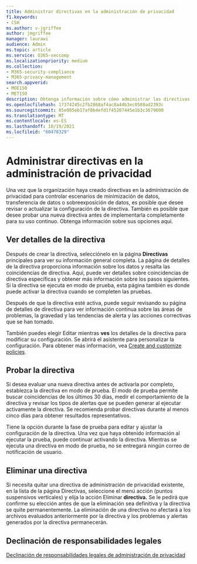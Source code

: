 ```yaml
---
title: Administrar directivas en la administración de privacidad
f1.keywords:
- CSH
ms.author: v-jgriffee
author: jmgriffee
manager: laurawi
audience: Admin
ms.topic: article
ms.service: O365-seccomp
ms.localizationpriority: medium
ms.collection:
- M365-security-compliance
- M365-privacy-management
search.appverid:
- MOE150
- MET150
description: Obtenga información sobre cómo administrar las directivas existentes en la administración de privacidad.
ms.openlocfilehash: 17374245c2fb2868af4ac8a44b3ec0588ad2393c
ms.sourcegitcommit: 85e085eb17af8b4efd1f45207445e1b3c3679600
ms.translationtype: MT
ms.contentlocale: es-ES
ms.lasthandoff: 10/19/2021
ms.locfileid: "60478329"
---
```

# <a name="manage-policies-in-privacy-management"></a>Administrar directivas en la administración de privacidad

Una vez que la organización haya creado directivas en la administración de privacidad para controlar escenarios de minimización de datos, transferencia de datos o sobreexposición de datos, es posible que desee revisar o actualizar la configuración de la directiva. También es posible que desee probar una nueva directiva antes de implementarla completamente para su uso continuo. Obtenga información sobre sus opciones aquí.

## <a name="view-policy-details"></a>Ver detalles de la directiva

Después de crear la directiva, selecciónelo en la página **Directivas** principales para ver su información general completa. La página de detalles de la directiva proporciona información sobre los datos y resalta las coincidencias de directiva. Aquí, puede ver detalles sobre coincidencias de directiva específicas y obtener más información sobre los pasos siguientes. Si la directiva se ejecuta en modo de prueba, esta página también es donde puede activar la directiva cuando se completen las pruebas.

Después de que la directiva esté activa, puede seguir revisando su página de detalles de directiva para ver información continua sobre las áreas de problemas, la gravedad y las tendencias de alerta y las acciones correctivas que se han tomado.

También puedes elegir Editar mientras **ves** los detalles de la directiva para modificar su configuración. Se abrirá el asistente para personalizar la configuración. Para obtener más información, vea [Create and customize policies](privacy-management-policies-create.md).

## <a name="test-your-policy"></a>Probar la directiva

Si desea evaluar una nueva directiva antes de activarla por completo, establezca la directiva en modo de prueba. El modo de prueba permite buscar coincidencias de los últimos 30 días, medir el comportamiento de la directiva y revisar los tipos de alertas que se pueden generar al ejecutar activamente la directiva. Se recomienda probar directivas durante al menos cinco días para obtener resultados representativos.

Tiene la opción durante la fase de prueba para editar y ajustar la configuración de la directiva. Una vez que haya obtenido información al ejecutar la prueba, puede continuar activando la directiva. Mientras se ejecuta una directiva en modo de prueba, no se entregará ningún correo de notificación de usuario.

## <a name="delete-a-policy"></a>Eliminar una directiva

Si necesita quitar una directiva de administración de privacidad existente, en la lista de la página Directivas, seleccione el menú acción (puntos suspensivos verticales) y elija la acción Eliminar **directiva.** Se le pedirá que confirme su elección antes de que la eliminación sea definitiva y la directiva se quite permanentemente. La eliminación de una directiva no afectará a los archivos evaluados anteriormente por la directiva y los problemas y alertas generados por la directiva permanecerán.

## <a name="legal-disclaimer"></a>Declinación de responsabilidades legales

[Declinación de responsabilidades legales de administración de privacidad](privacy-management-disclaimer.md)
